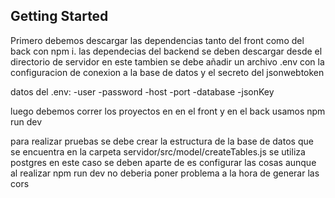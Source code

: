 

## Getting Started

Primero debemos descargar las dependencias tanto del front como del back con npm i.
las dependecias del backend se deben descargar desde el directorio de servidor en este tambien se debe añadir 
un archivo .env con la configuracion de conexion a la base de datos y el secreto del jsonwebtoken

datos del .env:
  -user 
  -password
  -host
  -port
  -database 
  -jsonKey 

luego debemos correr los proyectos en en el front y en el back usamos npm run dev 

para realizar pruebas se debe crear la estructura de la base de datos que se encuentra en la carpeta servidor/src/model/createTables.js
se utiliza postgres en este caso se deben aparte de es configurar las cosas aunque al realizar npm run dev no deberia poner problema a la hora de generar las cors
